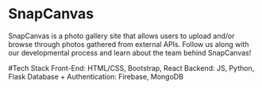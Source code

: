 # SnapCanvas

SnapCanvas is a photo gallery site that allows users to upload and/or browse through photos gathered from external APIs. Follow us along with  our developmental process and learn about the team behind SnapCanvas! 

#Tech Stack
Front-End: HTML/CSS, Bootstrap, React
Backend: JS, Python, Flask
Database + Authentication: Firebase, MongoDB

